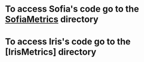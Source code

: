 # To access Sofia's code go to the [SofiaMetrics](https://github.com/SofiaSorokina/DialectFairnessMetrics/tree/be4e99ff5ecbfeeff44fe636702aa06590c18b3c/SofiaMetrics) directory
# To access Iris's code go to the [IrisMetrics] directory